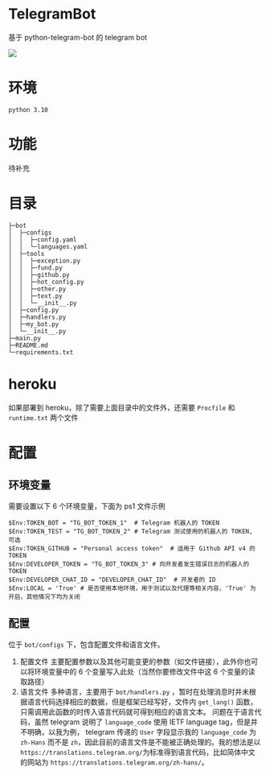 # TelegramBot

基于 python-telegram-bot 的 telegram bot

[![](https://img.shields.io/badge/Bot%20API-5.3-blue?logo=telegram)](https://core.telegram.org/bots/api-changelog)

# 环境

`python 3.10`

# 功能

待补充

# 目录

```
├─bot
│  ├─configs
│  │  ├─config.yaml
│  │  └─languages.yaml
│  ├─tools
│  │  ├─exception.py
│  │  ├─fund.py
│  │  ├─github.py
│  │  ├─hot_config.py
│  │  ├─other.py
│  │  ├─text.py
│  │  └─__init__.py
│  ├─config.py
│  ├─handlers.py
│  ├─my_bot.py
│  └─__init__.py
├─main.py
├─README.md
└─requirements.txt
```

# heroku

如果部署到 heroku，除了需要上面目录中的文件外，还需要 `Procfile` 和 `runtime.txt` 两个文件

# 配置

## 环境变量

需要设置以下 6 个环境变量，下面为 ps1 文件示例

```
$Env:TOKEN_BOT = "TG_BOT_TOKEN_1"  # Telegram 机器人的 TOKEN
$Env:TOKEN_TEST = "TG_BOT_TOKEN_2" # Telegram 测试使用的机器人的 TOKEN, 可选
$Env:TOKEN_GITHUB = "Personal access token"  # 适用于 Github API v4 的 TOKEN
$Env:DEVELOPER_TOKEN = "TG_BOT_TOKEN_3" # 向开发者发生错误日志的机器人的 TOKEN
$Env:DEVELOPER_CHAT_ID = "DEVELOPER_CHAT_ID"  # 开发者的 ID
$Env:LOCAL = 'True' # 是否使用本地环境，用于测试以及代理等相关内容，'True' 为开启，其他情况下均为关闭
```

## 配置

位于 `bot/configs` 下，包含配置文件和语言文件。

1. 配置文件
   主要配置参数以及其他可能变更的参数（如文件链接），此外你也可以将环境变量中的 6 个变量写入此处（当然你要修改文件中这 6 个变量的读取路径）
2. 语言文件
   多种语言，主要用于 `bot/handlers.py` ，暂时在处理消息时并未根据语言代码选择相应的数据，但是框架已经写好，文件内 `get_lang()` 函数，只需调用此函数的时传入语言代码就可得到相应的语言文本。
   问题在于语言代码，虽然 telegram 说明了 `language_code` 使用 IETF language tag，但是并不明确，以我为例， telegram 传递的 `User` 字段显示我的 `language_code` 为 `zh-Hans` 而不是 `zh`，因此目前的语言文件是不能被正确处理的。我的想法是以 `https://translations.telegram.org/`为标准得到语言代码，比如简体中文的网站为 `https://translations.telegram.org/zh-hans/`。
